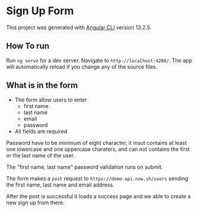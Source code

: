 # Sign Up Form

This project was generated with [Angular CLI](https://github.com/angular/angular-cli) version 13.2.5.

## How To run

Run `ng serve` for a dev server. Navigate to `http://localhost:4200/`. The app will automatically reload if you change any of the source files.

## What is in the form

- The form allow users to enter
    - first name
    - last name
    - email
    - password
- All fields are required

Password have to be minimum of eight character, it msut contains at least one lowercase and one uppercase charaters, and can not contains the first or the last name of the user.

The "first name, last name" password validation runs on submit.

The form makes a `post` request to  `https://demo-api.now.sh/users` sending the first name, last name and email address. 

After the post is successful it loads a success page and we able to create a new sign up from there.